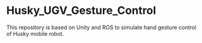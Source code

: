 # Husky_UGV_Gesture_Control
This repository is based on Unity and ROS to simulate hand gesture control of Husky mobile robot.

